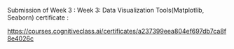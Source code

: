 Submission of Week 3 : Week 3: Data Visualization Tools(Matplotlib, Seaborn) certificate :

https://courses.cognitiveclass.ai/certificates/a237399eea804ef697db7ca8f8e4026c
